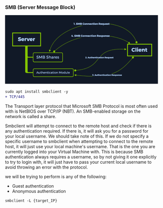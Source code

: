 ### SMB (Server Message Block)

<img src="Screenshot from 2022-10-17 16-38-36.png">

```diff
sudo apt install smbclient -y
+ TCP/445
```

The Transport layer protocol that Microsoft SMB Protocol is most often used with is NetBIOS over TCP/IP (NBT). 
An SMB-enabled storage on the network is called a share.

Smbclient will attempt to connect to the remote host and check if there is any authentication required. 
If there is, it will ask you for a password for your local username. 
We should take note of this.
If we do not specify a specific username to smbclient when attempting to connect to the remote host, it will just use your local machine's username.
That is the one you are currently logged into your Virtual Machine with.
This is because SMB authentication always requires a username, so by not giving it one explicitly to try to login with, it will just have to pass your current local username to avoid throwing an error with the protocol.

we will be trying to perform is any of the following:

  - Guest authentication
  - Anonymous authentication

```
smbclient -L {target_IP}  
```
